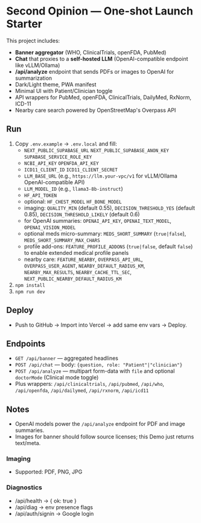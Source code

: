 # Second Opinion — One-shot Launch Starter

This project includes:
- **Banner aggregator** (WHO, ClinicalTrials, openFDA, PubMed)
- **Chat** that proxies to a **self-hosted LLM** (OpenAI-compatible endpoint like vLLM/Ollama)
- **/api/analyze** endpoint that sends PDFs or images to OpenAI for summarization
- Dark/Light theme, PWA manifest
- Minimal UI with Patient/Clinician toggle
- API wrappers for PubMed, openFDA, ClinicalTrials, DailyMed, RxNorm, ICD-11
- Nearby care search powered by OpenStreetMap's Overpass API

## Run
1. Copy `.env.example` → `.env.local` and fill:
   - `NEXT_PUBLIC_SUPABASE_URL` `NEXT_PUBLIC_SUPABASE_ANON_KEY` `SUPABASE_SERVICE_ROLE_KEY`
   - `NCBI_API_KEY` `OPENFDA_API_KEY`
   - `ICD11_CLIENT_ID` `ICD11_CLIENT_SECRET`
   - `LLM_BASE_URL` (e.g., `https://llm.your-vpc/v1` for vLLM/Ollama OpenAI-compatible API)
   - `LLM_MODEL_ID` (e.g., `llama3-8b-instruct`)
   - `HF_API_TOKEN`
   - optional: `HF_CHEST_MODEL` `HF_BONE_MODEL`
   - imaging: `QUALITY_MIN` (default 0.55), `DECISION_THRESHOLD_YES` (default 0.85), `DECISION_THRESHOLD_LIKELY` (default 0.6)
   - for OpenAI summaries: `OPENAI_API_KEY`, `OPENAI_TEXT_MODEL`, `OPENAI_VISION_MODEL`
   - optional meds micro-summary: `MEDS_SHORT_SUMMARY` (`true|false`), `MEDS_SHORT_SUMMARY_MAX_CHARS`
   - profile add-ons: `FEATURE_PROFILE_ADDONS` (`true|false`, default `false`) to enable extended medical profile panels
   - nearby care: `FEATURE_NEARBY`, `OVERPASS_API_URL`, `OVERPASS_USER_AGENT`, `NEARBY_DEFAULT_RADIUS_KM`, `NEARBY_MAX_RESULTS`, `NEARBY_CACHE_TTL_SEC`, `NEXT_PUBLIC_NEARBY_DEFAULT_RADIUS_KM`
2. `npm install`
3. `npm run dev`

## Deploy
- Push to GitHub → Import into Vercel → add same env vars → Deploy.

## Endpoints
- `GET /api/banner` — aggregated headlines
- `POST /api/chat` — body: `{question, role: "Patient"|"clinician"}`
- `POST /api/analyze` — multipart form-data with `file` and optional `doctorMode` (Clinical mode toggle)
- Plus wrappers: `/api/clinicaltrials`, `/api/pubmed`, `/api/who`, `/api/openfda`, `/api/dailymed`, `/api/rxnorm`, `/api/icd11`

## Notes
- OpenAI models power the `/api/analyze` endpoint for PDF and image summaries.
- Images for banner should follow source licenses; this Demo just returns text/meta.

### Imaging
- Supported: PDF, PNG, JPG

### Diagnostics
- /api/health -> { ok: true }
- /api/diag   -> env presence flags
- /api/auth/signin -> Google login
